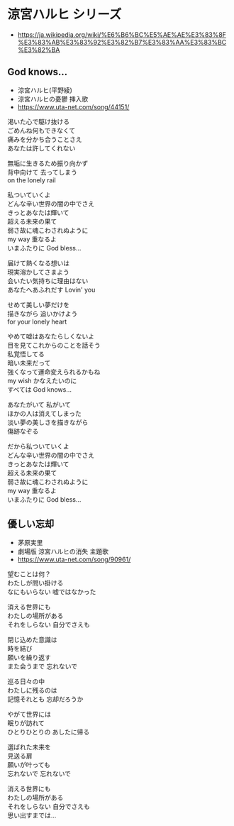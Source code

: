 
# 涼宮ハルヒ シリーズ

* https://ja.wikipedia.org/wiki/%E6%B6%BC%E5%AE%AE%E3%83%8F%E3%83%AB%E3%83%92%E3%82%B7%E3%83%AA%E3%83%BC%E3%82%BA


## God knows...

* 涼宮ハルヒ(平野綾)
* 涼宮ハルヒの憂鬱 挿入歌
* https://www.uta-net.com/song/44151/

渇いた心で駆け抜ける<br>
ごめんね何もできなくて<br>
痛みを分かち合うことさえ<br>
あなたは許してくれない<br>

無垢に生きるため振り向かず<br>
背中向けて 去ってしまう<br>
on the lonely rail<br>

私ついていくよ<br>
どんな辛い世界の闇の中でさえ<br>
きっとあなたは輝いて<br>
超える未来の果て<br>
弱さ故に魂こわされぬように<br>
my way 重なるよ<br>
いまふたりに God bless…<br>

届けて熱くなる想いは<br>
現実溶かしてさまよう<br>
会いたい気持ちに理由はない<br>
あなたへあふれだす Lovin' you<br>

せめて美しい夢だけを<br>
描きながら 追いかけよう<br>
for your lonely heart<br>

やめて嘘はあなたらしくないよ<br>
目を見てこれからのことを話そう<br>
私覚悟してる<br>
暗い未来だって<br>
強くなって運命変えられるかもね<br>
my wish かなえたいのに<br>
すべては God knows…<br>

あなたがいて 私がいて<br>
ほかの人は消えてしまった<br>
淡い夢の美しさを描きながら<br>
傷跡なぞる<br>

だから私ついていくよ<br>
どんな辛い世界の闇の中でさえ<br>
きっとあなたは輝いて<br>
超える未来の果て<br>
弱さ故に魂こわされぬように<br>
my way 重なるよ<br>
いまふたりに God bless…<br>


## 優しい忘却

* 茅原実里
* 劇場版 涼宮ハルヒの消失 主題歌
* https://www.uta-net.com/song/90961/

望むことは何？<br>
わたしが問い掛ける<br>
なにもいらない 嘘ではなかった<br>

消える世界にも<br>
わたしの場所がある<br>
それをしらない 自分でさえも<br>

閉じ込めた意識は<br>
時を結び<br>
願いを繰り返す<br>
また会うまで 忘れないで<br>

巡る日々の中<br>
わたしに残るのは<br>
記憶それとも 忘却だろうか<br>

やがて世界には<br>
眠りが訪れて<br>
ひとりひとりの あしたに帰る<br>

選ばれた未来を<br>
見送る扉<br>
願いが叶っても<br>
忘れないで 忘れないで<br>

消える世界にも<br>
わたしの場所がある<br>
それをしらない 自分でさえも<br>
思い出すまでは…<br>
